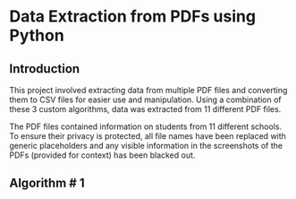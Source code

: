 # Data Extraction from PDFs using Python

## Introduction

This project involved extracting data from multiple PDF files and converting them to CSV files for easier use and manipulation. Using a combination of these 3 custom algorithms, data was extracted from 11 different PDF files.

The PDF files contained information on students from 11 different schools. To ensure their privacy is protected, all file names have been replaced with generic placeholders and any visible information in the screenshots of the PDFs (provided for context) has been blacked out.

## Algorithm # 1
